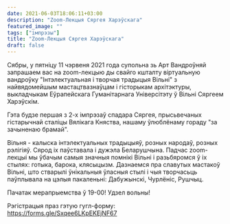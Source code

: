 ```yaml
---
date: 2021-06-03T18:06:11+03:00
description: "Zoom-Лекцыя Сяргея Харэўскага"
featured_image: ""
tags: ["імпрэзы"]
title: "Zoom-Лекцыя Сяргея Харэўскага"
draft: false
---
```


Сябры, у пятніцу 11 чэрвеня 2021 года супольна зь Арт Вандроўняй запрашаем вас на zoom-лекцыю ды свайго кшталту віртуальную вандроўку "Інтэлектуальная і творчая традыцыя Вільні" з найвядомейшым мастацтвазнаўцам і гісторыкам архітэктуры, выкладчыкам Еўрапейскага Гуманітарнага Універсітэту ў Вільні Сяргеем Харэўскім.

Гэта будзе першая з 2-х імпрэзаў спадара Сяргея, прысьвечаных гістарычнай сталіцы Вялікага Княства, нашаму ўлюблёнаму гораду "за зачыненаю брамай".

Вільня - калыска інтэлектуальных традыцыяў, розных народаў, розных рэлігіяў. Сярод іх паўставала і дужэла Беларушчына. Падчас zoom-лекцыі мы ўбачым самыя значныя помнікі Вільні і разьбяромся ў іх стылях: готыка, барока, клясыцызм. Дазнаемся пра славутых мастакоў Вільні, што стварылі ўнікальныя ўласныя стылі і чыя творчасьць паўплывала на цэлыя пакаленьні: Дабужынскі, Чурлёніс, Рушчыц.

Пачатак мерапрыемства ў 19-00! Удзел вольны!

Рэгістрацыя праз гэтую гугл-форму: https://forms.gle/Sxqee6LKpEKEjNF67 